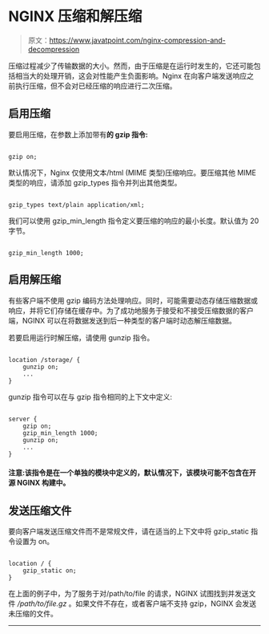 # NGINX 压缩和解压缩

> 原文：<https://www.javatpoint.com/nginx-compression-and-decompression>

压缩过程减少了传输数据的大小。然而，由于压缩是在运行时发生的，它还可能包括相当大的处理开销，这会对性能产生负面影响。Nginx 在向客户端发送响应之前执行压缩，但不会对已经压缩的响应进行二次压缩。

## 启用压缩

要启用压缩，在参数上添加带有**的 gzip 指令:**

```

gzip on;

```

默认情况下，Nginx 仅使用文本/html (MIME 类型)压缩响应。要压缩其他 MIME 类型的响应，请添加 gzip_types 指令并列出其他类型。

```

gzip_types text/plain application/xml;

```

我们可以使用 gzip_min_length 指令定义要压缩的响应的最小长度。默认值为 20 字节。

```

gzip_min_length 1000;

```

## 启用解压缩

有些客户端不使用 gzip 编码方法处理响应。同时，可能需要动态存储压缩数据或响应，并将它们存储在缓存中。为了成功地服务于接受和不接受压缩数据的客户端，NGINX 可以在将数据发送到后一种类型的客户端时动态解压缩数据。

若要启用运行时解压缩，请使用 gunzip 指令。

```

location /storage/ {
    gunzip on;
    ...
}

```

gunzip 指令可以在与 gzip 指令相同的上下文中定义:

```

server {
    gzip on;
    gzip_min_length 1000;
    gunzip on;
    ...
}

```

#### 注意:该指令是在一个单独的模块中定义的，默认情况下，该模块可能不包含在开源 NGINX 构建中。

## 发送压缩文件

要向客户端发送压缩文件而不是常规文件，请在适当的上下文中将 gzip_static 指令设置为 on。

```

location / {
    gzip_static on;
}

```

在上面的例子中，为了服务于对/path/to/file 的请求，NGINX 试图找到并发送文件 */path/to/file.gz* 。如果文件不存在，或者客户端不支持 gzip，NGINX 会发送未压缩的文件。

* * *